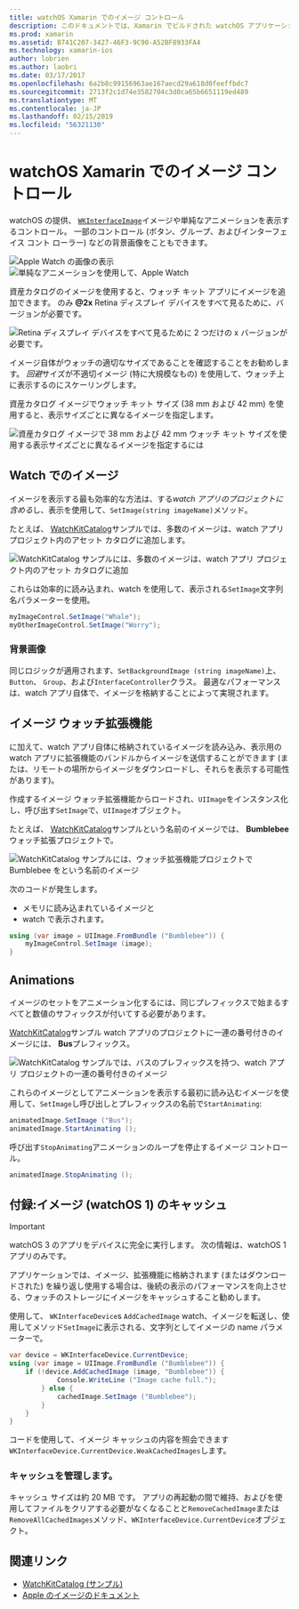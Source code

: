 ```yaml
---
title: watchOS Xamarin でのイメージ コントロール
description: このドキュメントでは、Xamarin でビルドされた watchOS アプリケーション イメージ コントロールを使用する方法について説明します。 SetImage メソッドは、watch extension、アニメーション、画像の追加、WKInterfaceImage コントロールについて説明します。
ms.prod: xamarin
ms.assetid: B741C207-3427-46F3-9C90-A52BF8933FA4
ms.technology: xamarin-ios
author: lobrien
ms.author: laobri
ms.date: 03/17/2017
ms.openlocfilehash: 6a2b8c99156963ae167aecd29a618d0feeffbdc7
ms.sourcegitcommit: 2713f2c1d74e3582704c3d0ca65b6651119ed489
ms.translationtype: MT
ms.contentlocale: ja-JP
ms.lasthandoff: 02/15/2019
ms.locfileid: "56321130"
---
```

# <a name="watchos-image-controls-in-xamarin"></a>watchOS Xamarin でのイメージ コントロール

watchOS の提供、 [`WKInterfaceImage`](xref:WatchKit.WKInterfaceImage)イメージや単純なアニメーションを表示するコントロール。 一部のコントロール (ボタン、グループ、およびインターフェイス コント ローラー) などの背景画像をこともできます。

![](image-images/image-walkway.png "Apple Watch の画像の表示") ![](image-images/image-animation.png "単純なアニメーションを使用して、Apple Watch")
<!-- watch image courtesy of http://infinitapps.com/bezel/ -->

資産カタログのイメージを使用すると、ウォッチ キット アプリにイメージを追加できます。
のみ **@2x** Retina ディスプレイ デバイスをすべて見るために、バージョンが必要です。 

![](image-images/asset-universal-sml.png "Retina ディスプレイ デバイスをすべて見るために 2 つだけの x バージョンが必要です。")

イメージ自体がウォッチの適切なサイズであることを確認することをお勧めします。 *回避*サイズが不適切イメージ (特に大規模なもの) を使用して、ウォッチ上に表示するのにスケーリングします。

資産カタログ イメージでウォッチ キット サイズ (38 mm および 42 mm) を使用すると、表示サイズごとに異なるイメージを指定します。

![](image-images/asset-watch-sml.png "資産カタログ イメージで 38 mm および 42 mm ウォッチ キット サイズを使用する表示サイズごとに異なるイメージを指定するには")


## <a name="images-on-the-watch"></a>Watch でのイメージ

イメージを表示する最も効率的な方法は、する*watch アプリのプロジェクトに含める*し、表示を使用して、`SetImage(string imageName)`メソッド。

たとえば、 [WatchKitCatalog](https://developer.xamarin.com/samples/WatchKitCatalog/)サンプルでは、多数のイメージは、watch アプリ プロジェクト内のアセット カタログに追加します。

![](image-images/asset-whale-sml.png "WatchKitCatalog サンプルには、多数のイメージは、watch アプリ プロジェクト内のアセット カタログに追加")

これらは効率的に読み込まれ、watch を使用して、表示される`SetImage`文字列名パラメーターを使用。

```csharp
myImageControl.SetImage("Whale");
myOtherImageControl.SetImage("Worry");
```

### <a name="background-images"></a>背景画像

同じロジックが適用されます、`SetBackgroundImage (string imageName)`上、 `Button`、 `Group`、および`InterfaceController`クラス。 最適なパフォーマンスは、watch アプリ自体で、イメージを格納することによって実現されます。


## <a name="images-in-the-watch-extension"></a>イメージ ウォッチ拡張機能

に加えて、watch アプリ自体に格納されているイメージを読み込み、表示用の watch アプリに拡張機能のバンドルからイメージを送信することができます (または、リモートの場所からイメージをダウンロードし、それらを表示する可能性があります)。

作成するイメージ ウォッチ拡張機能からロードされ、`UIImage`をインスタンス化し、呼び出す`SetImage`で、`UIImage`オブジェクト。

たとえば、 [WatchKitCatalog](https://developer.xamarin.com/samples/monotouch/watchOS/WatchKitCatalog/)サンプルという名前のイメージでは、 **Bumblebee**ウォッチ拡張プロジェクトで。

![](image-images/asset-bumblebee-sml.png "WatchKitCatalog サンプルには、ウォッチ拡張機能プロジェクトで Bumblebee をという名前のイメージ")

次のコードが発生します。

- メモリに読み込まれているイメージと
- watch で表示されます。

```csharp
using (var image = UIImage.FromBundle ("Bumblebee")) {
    myImageControl.SetImage (image);
}
```


## <a name="animations"></a>Animations

イメージのセットをアニメーション化するには、同じプレフィックスで始まるすべてと数値のサフィックスが付いてする必要があります。

[WatchKitCatalog](https://developer.xamarin.com/samples/monotouch/watchOS/WatchKitCatalog/)サンプル watch アプリのプロジェクトに一連の番号付きのイメージには、 **Bus**プレフィックス。

![](image-images/asset-bus-animation-sml.png "WatchKitCatalog サンプルでは、バスのプレフィックスを持つ、watch アプリ プロジェクトの一連の番号付きのイメージ")

これらのイメージとしてアニメーションを表示する最初に読み込むイメージを使用して、`SetImage`し呼び出しとプレフィックスの名前で`StartAnimating`:

```csharp
animatedImage.SetImage ("Bus");
animatedImage.StartAnimating ();
```

呼び出す`StopAnimating`アニメーションのループを停止するイメージ コントロール。

```csharp
animatedImage.StopAnimating ();
```


<a name="cache" />

## <a name="appendix-caching-images-watchos-1"></a>付録:イメージ (watchOS 1) のキャッシュ

> [!IMPORTANT]
> watchOS 3 のアプリをデバイスに完全に実行します。 次の情報は、watchOS 1 アプリのみです。

アプリケーションでは、イメージ、拡張機能に格納されます (またはダウンロードされた) を繰り返し使用する場合は、後続の表示のパフォーマンスを向上させる、ウォッチのストレージにイメージをキャッシュすること勧めします。

使用して、 `WKInterfaceDevice`s `AddCachedImage` watch、イメージを転送し、使用してメソッド`SetImage`に表示される、文字列としてイメージの name パラメーターで。

```csharp
var device = WKInterfaceDevice.CurrentDevice;
using (var image = UIImage.FromBundle ("Bumblebee")) {
    if (!device.AddCachedImage (image, "Bumblebee")) {
            Console.WriteLine ("Image cache full.");
        } else {
            cachedImage.SetImage ("Bumblebee");
        }
    }
}
```

コードを使用して、イメージ キャッシュの内容を照会できます`WKInterfaceDevice.CurrentDevice.WeakCachedImages`します。


### <a name="managing-the-cache"></a>キャッシュを管理します。

キャッシュ サイズは約 20 MB です。 アプリの再起動の間で維持、およびを使用してファイルをクリアする必要がなくなることと`RemoveCachedImage`または`RemoveAllCachedImages`メソッド、`WKInterfaceDevice.CurrentDevice`オブジェクト。



## <a name="related-links"></a>関連リンク

- [WatchKitCatalog (サンプル)](https://developer.xamarin.com/samples/monotouch/watchOS/WatchKitCatalog/)
- [Apple のイメージのドキュメント](https://developer.apple.com/library/prerelease/ios/documentation/General/Conceptual/WatchKitProgrammingGuide/Images.html)
